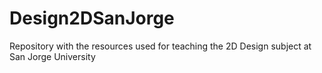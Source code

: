 # Design2DSanJorge
Repository with the resources used for teaching the 2D Design subject at San Jorge University
